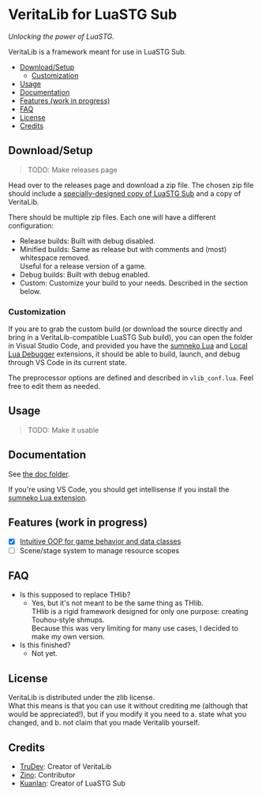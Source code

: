 # VeritaLib for LuaSTG Sub
*Unlocking the power of LuaSTG.*

VeritaLib is a framework meant for use in LuaSTG Sub.

- [Download/Setup](#downloadsetup)
  - [Customization](#customization)
- [Usage](#usage)
- [Documentation](#documentation)
- [Features (work in progress)](#features-work-in-progress)
- [FAQ](#faq)
- [License](#license)
- [Credits](#credits)

## Download/Setup
> TODO: Make releases page

Head over to the releases page and download a zip file. The chosen zip file should include a
[specially-designed copy of LuaSTG Sub](https://github.com/Tru-Dev/LuaSTG-Sub/tree/verita) and a
copy of VeritaLib.

There should be multiple zip files. Each one will have a different configuration:
- Release builds: Built with debug disabled.
- Minified builds: Same as release but with comments and (most) whitespace removed.  
  Useful for a release version of a game.
- Debug builds: Built with debug enabled.
- Custom: Customize your build to your needs. Described in the section below.

### Customization
If you are to grab the custom build (or download the source directly and bring in a
VeritaLib-compatible LuaSTG Sub build), you can open the folder in Visual Studio Code, and
provided you have the [sumneko Lua](https://marketplace.visualstudio.com/items?itemName=sumneko.lua) and
[Local Lua Debugger](https://marketplace.visualstudio.com/items?itemName=tomblind.local-lua-debugger-vscode)
extensions, it should be able to build, launch, and debug through VS Code in its current state.

The preprocessor options are defined and described in `vlib_conf.lua`. Feel free to edit them as needed.

## Usage
> TODO: Make it usable

## Documentation
See [the doc folder](./doc/).

If you're using VS Code, you should get intellisense if you install the
[sumneko Lua extension](https://marketplace.visualstudio.com/items?itemName=sumneko.lua).

## Features (work in progress)
- [X] [Intuitive OOP for game behavior and data classes](doc/Core/Classes.md)
- [ ] Scene/stage system to manage resource scopes

## FAQ
- Is this supposed to replace THlib?  
  - Yes, but it's not meant to be the same thing as THlib.  
    THlib is a rigid framework designed for only one purpose: creating Touhou-style shmups.  
    Because this was very limiting for many use cases, I decided to make my own version.
- Is this finished?
  - Not yet.

## License
VeritaLib is distributed under the zlib license.  
What this means is that you can use it without crediting me (although that would be appreciated!),
but if you modify it you need to a. state what you changed, and b. not claim that you made
Veritalib yourself.

## Credits
- [TruDev](https://github.com/Tru-Dev): Creator of VeritaLib
- [Zino](https://github.com/zinoLath): Contributor
- [Kuanlan](https://github.com/Demonese): Creator of LuaSTG Sub
